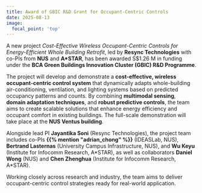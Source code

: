 ```yaml
---
title: Award of GBIC R&D Grant for Occupant-Centric Controls 
date: 2025-08-13
image:
  focal_point: 'top'
---
```


A new project *Cost-Effective Wireless Occupant-Centric Controls for Energy-Efficient Whole Building Retrofit*, led by **Resync Technologies** with co-PIs from **NUS** and **A*STAR**, has been awarded S$1.26 M in funding under the **BCA Green Buildings Innovation Cluster (GBIC) R&D Programme**.

<!--more-->

The project will develop and demonstrate a **cost-effective, wireless occupant-centric control system** that dynamically adapts whole-building air-conditioning, ventilation, and lighting systems based on predicted occupancy patterns and counts. By combining **multimodal sensing**, **domain adaptation techniques**, and **robust predictive controls**, the team aims to create scalable solutions that enhance energy efficiency and occupant comfort in existing buildings. The full-scale demonstration will take place at the **NUS Ventus building**.

Alongside lead PI **Jayantika Soni** (Resync Technologies), the project team includes co-PIs **{{% mention "adrian_chong" %}}** (IDEASLab, NUS), **Bertrand Lasternas** (University Campus Infrastructure, NUS), and **Wu Keyu** (Institute for Infocomm Research, A\*STAR), as well as collaborators **Daniel Wong** (NUS) and **Chen Zhenghua** (Institute for Infocomm Research, A\*STAR).

Working closely across research and industry, the team aims to deliver occupant-centric control strategies ready for real-world application.
